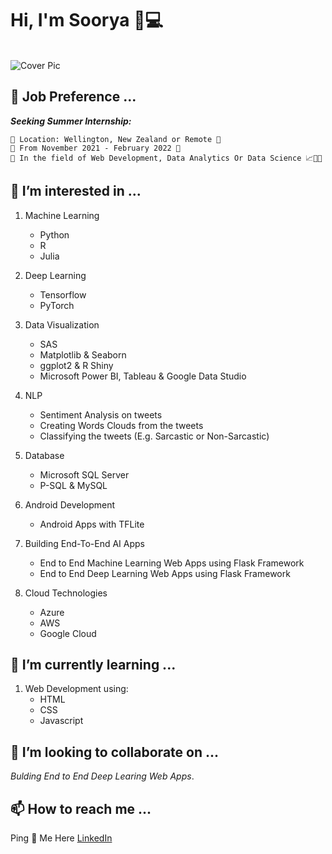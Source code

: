 # Hi, I'm Soorya 👋💻

<br>
<img src="https://d35fo82fjcw0y8.cloudfront.net/2016/07/03210503/data-science.png" alt="Cover Pic">
<br>

## 💼 Job Preference ...

***Seeking Summer Internship:***

    📑 Location: Wellington, New Zealand or Remote 📍
    📑 From November 2021 - February 2022 📅
    📑 In the field of Web Development, Data Analytics Or Data Science 📈🧑‍💻


## 👀 I’m interested in ...
  
  1. Machine Learning 
      - Python
      - R
      - Julia
  
  2. Deep Learning 
      - Tensorflow
      - PyTorch
  
  3. Data Visualization
      - SAS
      - Matplotlib & Seaborn
      - ggplot2 & R Shiny
      - Microsoft Power BI, Tableau & Google Data Studio
      
  4. NLP
      - Sentiment Analysis on tweets
      - Creating Words Clouds from the tweets
      - Classifying the tweets (E.g. Sarcastic or Non-Sarcastic)
  
  5. Database
      - Microsoft SQL Server
      - P-SQL & MySQL
      
  6. Android Development
      - Android Apps with TFLite 
      
  7. Building End-To-End AI Apps
      - End to End Machine Learning Web Apps using Flask Framework
      - End to End Deep Learning Web Apps using Flask Framework

  8. Cloud Technologies
      - Azure
      - AWS
      - Google Cloud
      

## 🌱 I’m currently learning ...

  1. Web Development using: 
      - HTML
      - CSS
      - Javascript
  
## 💞️ I’m looking to collaborate on ...

*Bulding End to End Deep Learing Web Apps*.
  
## 📫 How to reach me ...

Ping 💌 Me Here [LinkedIn](https://www.linkedin.com/in/sooryaprakashparthiban/)

<!---
drdataSpp/drdataSpp is a ✨ special ✨ repository because its `README.md` (this file) appears on your GitHub profile.
You can click the Preview link to take a look at your changes.
--->
